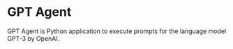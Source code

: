 # GPT Agent

GPT Agent is Python application to execute prompts for the language model GPT-3 by OpenAI.

